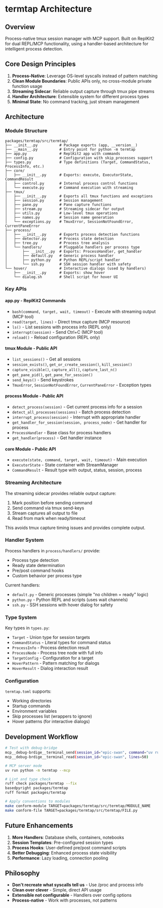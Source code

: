 # termtap Architecture

## Overview
Process-native tmux session manager with MCP support. Built on ReplKit2 for dual REPL/MCP functionality, using a handler-based architecture for intelligent process detection.

## Core Design Principles

1. **Process-Native**: Leverage OS-level syscalls instead of pattern matching
2. **Clean Module Boundaries**: Public APIs only, no cross-module private function usage
3. **Streaming Sidecar**: Reliable output capture through tmux pipe streams
4. **Handler Architecture**: Extensible system for different process types
5. **Minimal State**: No command tracking, just stream management

## Architecture

### Module Structure
```
packages/termtap/src/termtap/
├── __init__.py          # Package exports (app, __version__)
├── __main__.py          # Entry point for python -m termtap
├── app.py               # ReplKit2 app with commands
├── config.py            # Configuration with skip_processes support
├── types.py             # Type definitions (Target, CommandStatus, ProcessInfo, etc.)
├── core/
│   ├── __init__.py      # Exports: execute, ExecutorState, CommandResult
│   ├── control.py       # Internal process control functions
│   └── execute.py       # Command execution with streaming
├── tmux/
│   ├── __init__.py      # Exports all tmux functions and exceptions
│   ├── session.py       # Session management
│   ├── pane.py          # Pane capture functions  
│   ├── stream.py        # Streaming sidecar for output
│   ├── utils.py         # Low-level tmux operations
│   ├── names.py         # Session name generation
│   └── exceptions.py    # TmuxError, SessionNotFoundError, CurrentPaneError
├── process/
│   ├── __init__.py      # Exports process detection functions
│   ├── detector.py      # Process state detection
│   ├── tree.py          # Process tree analysis
│   └── handlers/        # Pluggable handlers per process type
│       ├── __init__.py  # Exports: ProcessHandler, get_handler
│       ├── default.py   # Generic process handler
│       ├── python.py    # Python REPL/script handler
│       └── ssh.py       # SSH session handler with safety
└── hover/               # Interactive dialogs (used by handlers)
    ├── __init__.py      # Exports: show_hover
    └── dialog.sh        # Shell script for hover UI
```

### Key APIs

#### app.py - ReplKit2 Commands
- `bash(command, target, wait, timeout)` - Execute with streaming output (MCP tool)
- `read(target, lines)` - Direct tmux capture (MCP resource)
- `ls()` - List sessions with process info (REPL only)
- `interrupt(session)` - Send Ctrl+C (MCP tool)
- `reload()` - Reload configuration (REPL only)

#### tmux Module - Public API
- `list_sessions()` - Get all sessions
- `session_exists()`, `get_or_create_session()`, `kill_session()`
- `capture_visible()`, `capture_all()`, `capture_last_n()`
- `get_pane_pid()`, `get_pane_for_session()`
- `send_keys()` - Send keystrokes
- `TmuxError`, `SessionNotFoundError`, `CurrentPaneError` - Exception types

#### process Module - Public API
- `detect_process(session)` - Get current process info for a session
- `detect_all_processes(sessions)` - Batch process detection
- `interrupt_process(session)` - Interrupt with appropriate handler
- `get_handler_for_session(session, process_node)` - Get handler for process
- `ProcessHandler` - Base class for process handlers
- `get_handler(process)` - Get handler instance

#### core Module - Public API
- `execute(state, command, target, wait, timeout)` - Main execution
- `ExecutorState` - State container with StreamManager
- `CommandResult` - Result type with output, status, session, process

### Streaming Architecture

The streaming sidecar provides reliable output capture:
1. Mark position before sending command
2. Send command via tmux send-keys
3. Stream captures all output to file
4. Read from mark when ready/timeout

This avoids tmux capture timing issues and provides complete output.

### Handler System

Process handlers in `process/handlers/` provide:
- Process type detection
- Ready state determination  
- Pre/post command hooks
- Custom behavior per process type

Current handlers:
- `default.py` - Generic processes (simple "no children = ready" logic)
- `python.py` - Python REPL and scripts (uses wait channels)
- `ssh.py` - SSH sessions with hover dialog for safety

### Type System

Key types in `types.py`:
- `Target` - Union type for session targets
- `CommandStatus` - Literal types for command status
- `ProcessInfo` - Process detection result
- `ProcessNode` - Process tree node with full info
- `TargetConfig` - Configuration for a target
- `HoverPattern` - Pattern matching for dialogs
- `HoverResult` - Dialog interaction result

### Configuration

`termtap.toml` supports:
- Working directories
- Startup commands
- Environment variables
- Skip processes list (wrappers to ignore)
- Hover patterns (for interactive dialogs)

## Development Workflow

```bash
# Test with debug-bridge
mcp__debug-brdige__terminal_send(session_id="epic-swan", command="uv run python -m termtap")
mcp__debug-brdige__terminal_read(session_id="epic-swan", lines=50)

# MCP server mode
uv run python -m termtap --mcp

# Lint and type check
ruff check packages/termtap --fix
basedpyright packages/termtap
ruff format packages/termtap

# Apply conventions to modules
make conform-module TARGET=packages/termtap/src/termtap/MODULE_NAME
make conform-file TARGET=packages/termtap/src/termtap/FILE.py
```

## Future Enhancements

1. **More Handlers**: Database shells, containers, notebooks
2. **Session Templates**: Pre-configured session types
3. **Process Hooks**: User-defined pre/post command scripts
4. **Better Debugging**: Enhanced process state visibility
5. **Performance**: Lazy loading, connection pooling

## Philosophy

- **Don't recreate what syscalls tell us** - Use /proc and process info
- **Clean over clever** - Simple, direct API usage
- **Extensible not configurable** - Handlers over config options
- **Process-native** - Work with processes, not patterns